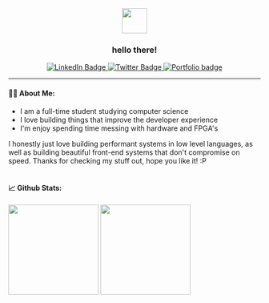 <div id="header" align="center">
    <img src="https://camo.githubusercontent.com/e8e7b06ecf583bc040eb60e44eb5b8e0ecc5421320a92929ce21522dbc34c891/68747470733a2f2f6d656469612e67697068792e636f6d2f6d656469612f6876524a434c467a6361737252346961377a2f67697068792e676966" width="50">
    <h3>hello there!</h3>
   <div id="badges">
      <a href="https://www.linkedin.com/in/daniel-aguilera-469129208/">
        <img src="https://img.shields.io/badge/LinkedIn-9cf?style=for-the-badge&logo=linkedin&logoColor=white" alt="LinkedIn Badge"/>
      </a>
      <a href="https://twitter.com/danlikestocode">
        <img src="https://img.shields.io/badge/Twitter-blue?style=for-the-badge&logo=twitter&logoColor=white" alt="Twitter Badge"/>
      </a>
      <a href="https://dans.software/">
        <img src="https://img.shields.io/badge/Website-9cf?style=for-the-badge&logo=google-chrome" alt="Portfolio badge"/>
      </a>
    </div>
</div>

---

#### :man_technologist: About Me:

- I am a full-time student studying computer science
- I love building things that improve the developer experience
- I'm enjoy spending time messing with hardware and FPGA's

I honestly just love building performant systems in low level languages,
as well as building beautiful front-end systems that don't compromise on speed.
Thanks for checking my stuff out, hope you like it! :P
<br>
<br>

#### :chart_with_upwards_trend: Github Stats:

<div>
    <img height="180em" src="https://github-readme-stats.vercel.app/api?username=danlikestocode&show_icons=true&hide_border=true&&count_private=true&include_all_commits=true" />
    <img height="180em" src="https://github-readme-stats.vercel.app/api/top-langs/?username=danlikestocode&exclude_repo=KNN-Image-Classification&show_icons=true&hide_border=true&layout=compact&langs_count=8"/>
</div>
